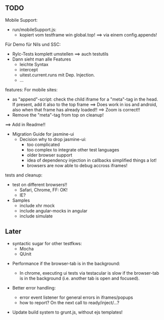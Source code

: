 TODO
----
Mobile Support:
- run/mobileSupport.js:
  * kopiert <meta name="viewport"> vom testframe win global.top!
  ==> via einem config.appends!

Für Demo für Nils und SSC:
- Rylc-Tests komplett umstellen
  ==> auch testutils
- Dann sieht man alle Features
  * leichte Syntax
  * intercept
  * uitest.current.runs mit Dep. Injection.
  * ...  

features:
  For mobile sites:
  * as "append"-script: check the child iframe for a "meta"-tag in the head.
    If present, add it also to the top frame
    ==> Does work in ios and android, also when that frame has already loaded!!
    ==> Zoom is correct!!
  * Remove the "meta"-tag from top on cleanup!
    
  ==> Add in Readme!!  

- Migration Guide for jasmine-ui
  + Decision why to drop jasmine-ui:
    * too complicated
    * too complex to integrate other test languages
    * older browser support
    * idea of dependency injection in callbacks simplified things a lot!
    * browsers are now able to debug accross iframes!

tests and cleanup:
- test on different browsers!!
  * Safari, Chrome, FF: OK!
  * IE?
- Samples
  * include xhr mock
  * include angular-mocks in angular
  * include simulate

Later
---------
- syntactic sugar for other testfkws:
  * Mocha
  * QUnit

* Performance if the browser-tab is in the background:
  - In chrome, executing ui tests via testacular is slow if
    the browser-tab is in the background (i.e. another tab is open and focused).

* Better error handling:
  - error event listener for general errors in iframes/popups
  - how to report? On the next call to ready/inject/...?

- Update build system to grunt.js, without ejs templates!
